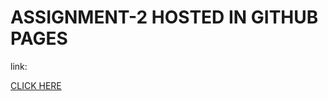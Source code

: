 <h1>ASSIGNMENT-2 HOSTED IN GITHUB PAGES</h1>
<p>link:</p> <a href="https://iamrudhresh.github.io/MERN-STACK-ASSIGNMENT-4/">CLICK HERE</a>
